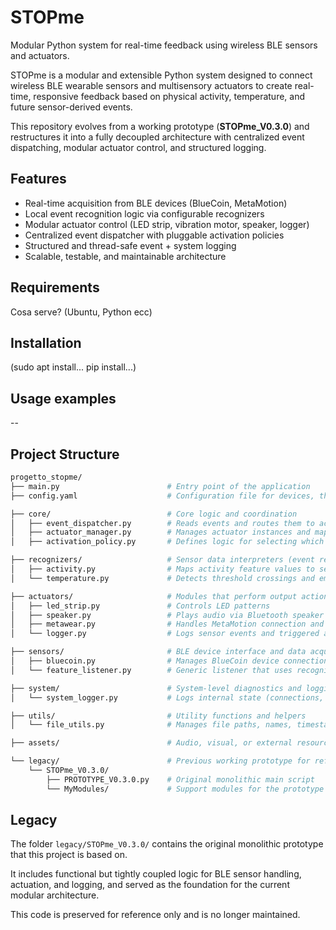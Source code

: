 # STOPme  
Modular Python system for real-time feedback using wireless BLE sensors and actuators.

STOPme is a modular and extensible Python system designed to connect wireless BLE wearable sensors and multisensory actuators to create real-time, responsive feedback based on physical activity, temperature, and future sensor-derived events.

This repository evolves from a working prototype (**STOPme_V0.3.0**) and restructures it into a fully decoupled architecture with centralized event dispatching, modular actuator control, and structured logging.

## Features
- Real-time acquisition from BLE devices (BlueCoin, MetaMotion)
- Local event recognition logic via configurable recognizers
- Modular actuator control (LED strip, vibration motor, speaker, logger)
- Centralized event dispatcher with pluggable activation policies
- Structured and thread-safe event + system logging
- Scalable, testable, and maintainable architecture

## Requirements
Cosa serve? (Ubuntu, Python ecc)

## Installation
(sudo apt install... pip install...)

## Usage examples
--

## Project Structure
```bash
progetto_stopme/
├── main.py                        # Entry point of the application
├── config.yaml                    # Configuration file for devices, thresholds, mappings

├── core/                          # Core logic and coordination
│   ├── event_dispatcher.py        # Reads events and routes them to actuators
│   ├── actuator_manager.py        # Manages actuator instances and mappings
│   ├── activation_policy.py       # Defines logic for selecting which actuators to trigger

├── recognizers/                   # Sensor data interpreters (event recognition)
│   ├── activity.py                # Maps activity feature values to semantic events
│   └── temperature.py             # Detects threshold crossings and emits events

├── actuators/                     # Modules that perform output actions
│   ├── led_strip.py               # Controls LED patterns
│   ├── speaker.py                 # Plays audio via Bluetooth speaker
│   ├── metawear.py                # Handles MetaMotion connection and vibration
│   └── logger.py                  # Logs sensor events and triggered actuations

├── sensors/                       # BLE device interface and data acquisition
│   ├── bluecoin.py                # Manages BlueCoin device connections and data
│   └── feature_listener.py        # Generic listener that uses recognizers

├── system/                        # System-level diagnostics and logging
│   └── system_logger.py           # Logs internal state (connections, errors, etc.)

├── utils/                         # Utility functions and helpers
│   └── file_utils.py              # Manages file paths, names, timestamps

├── assets/                        # Audio, visual, or external resources (e.g. patterns, mp3s)

└── legacy/                        # Previous working prototype for reference only
    └── STOPme_V0.3.0/
        ├── PROTOTYPE_V0.3.0.py    # Original monolithic main script
        └── MyModules/             # Support modules for the prototype
```

## Legacy
The folder `legacy/STOPme_V0.3.0/` contains the original monolithic prototype that this project is based on.

It includes functional but tightly coupled logic for BLE sensor handling, actuation, and logging, and served as the foundation for the current modular architecture.

This code is preserved for reference only and is no longer maintained.
